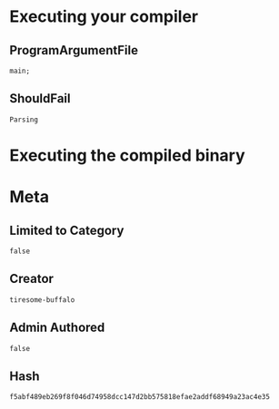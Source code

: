 # Executing your compiler

## ProgramArgumentFile

```
main;
```

## ShouldFail

```
Parsing
```

# Executing the compiled binary

# Meta

## Limited to Category

```
false
```

## Creator

```
tiresome-buffalo
```

## Admin Authored

```
false
```

## Hash

```
f5abf489eb269f8f046d74958dcc147d2bb575818efae2addf68949a23ac4e35
```
